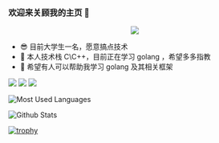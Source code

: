 ### 欢迎来关顾我的主页 👋
<div align="center"> <img src="https://visitor-badge.glitch.me/badge?page_id=sun0225SUN" /> </div>

- 😎 目前大学生一名，愿意搞点技术
- 🌱 本人技术栈 C\C++，目前正在学习 golang ，希望多多指教
- 🤔 希望有人可以帮助我学习 golang 及其相关框架

<span > <img src="https://img.shields.io/badge/-C\C++-E34F26?style=flat-square&logo=C\C++&logoColor=white" /> 
<img src="https://img.shields.io/badge/-Qt-1572B6?style=flat-square&logo=Qt" /> 
<img src="https://img.shields.io/badge/-Golang-oringe?style=flat-square&logo=Golang" /> </span>
  

![Most Used Languages](https://github-readme-stats.vercel.app/api/top-langs/?username=ichenss&theme=dark&layout=compact)





![Github Stats](https://github-readme-stats.vercel.app/api?username=ichenss&show_icons=true&theme=dark&count_private=true)


[![trophy](https://github-profile-trophy.vercel.app/?username=ichenss&theme=onedark)](https://github.com/ryo-ma/github-profile-trophy)
